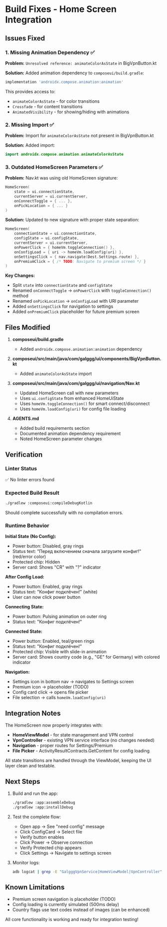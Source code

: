 # Build Fixes - Home Screen Integration

## Issues Fixed

### 1. Missing Animation Dependency ✅
**Problem:** `Unresolved reference: animateColorAsState` in BigVpnButton.kt

**Solution:** Added animation dependency to `composeui/build.gradle`:
```gradle
implementation 'androidx.compose.animation:animation'
```

This provides access to:
- `animateColorAsState` - for color transitions
- `Crossfade` - for content transitions
- `AnimatedVisibility` - for showing/hiding with animations

### 2. Missing Import ✅
**Problem:** Import for `animateColorAsState` not present in BigVpnButton.kt

**Solution:** Added import:
```kotlin
import androidx.compose.animation.animateColorAsState
```

### 3. Outdated HomeScreen Parameters ✅
**Problem:** Nav.kt was using old HomeScreen signature:
```kotlin
HomeScreen(
    state = ui.connectionState,
    currentServer = ui.currentServer,
    onConnectToggle = { ... },
    onPickLocation = { ... }
)
```

**Solution:** Updated to new signature with proper state separation:
```kotlin
HomeScreen(
    connectionState = ui.connectionState,
    configState = ui.configState,
    currentServer = ui.currentServer,
    onPowerClick = { homeVm.toggleConnection() },
    onConfigLoad = { uri -> homeVm.loadConfig(uri) },
    onSettingsClick = { nav.navigate(Dest.Settings.route) },
    onPremiumClick = { /* TODO: Navigate to premium screen */ }
)
```

**Key Changes:**
- Split `state` into `connectionState` and `configState`
- Renamed `onConnectToggle` → `onPowerClick` with `toggleConnection()` method
- Renamed `onPickLocation` → `onConfigLoad` with URI parameter
- Added `onSettingsClick` for navigation to settings
- Added `onPremiumClick` placeholder for future premium screen

## Files Modified

1. **composeui/build.gradle**
   - Added `androidx.compose.animation:animation` dependency

2. **composeui/src/main/java/com/galggg/ui/components/BigVpnButton.kt**
   - Added `animateColorAsState` import

3. **composeui/src/main/java/com/galggg/ui/navigation/Nav.kt**
   - Updated HomeScreen call with new parameters
   - Uses `ui.configState` from enhanced HomeUiState
   - Uses `homeVm.toggleConnection()` for smart connect/disconnect
   - Uses `homeVm.loadConfig(uri)` for config file loading

4. **AGENTS.md**
   - Added build requirements section
   - Documented animation dependency requirement
   - Noted HomeScreen parameter changes

## Verification

### Linter Status
✅ No linter errors found

### Expected Build Result
```bash
./gradlew :composeui:compileDebugKotlin
```
Should complete successfully with no compilation errors.

### Runtime Behavior

**Initial State (No Config):**
- Power button: Disabled, gray rings
- Status text: "Перед включением сначала загрузите конфиг!" (red/error color)
- Protected chip: Hidden
- Server card: Shows "CR" with "?" indicator

**After Config Load:**
- Power button: Enabled, gray rings
- Status text: "Конфиг подклёчен!" (white)
- User can now click power button

**Connecting State:**
- Power button: Pulsing animation on outer ring
- Status text: "Конфиг подклёчен!"

**Connected State:**
- Power button: Enabled, teal/green rings
- Status text: "Конфиг подклёчен!"
- Protected chip: Visible with slide-in animation
- Server card: Shows country code (e.g., "GE" for Germany) with colored indicator

**Navigation:**
- Settings icon in bottom nav → navigates to Settings screen
- Premium icon → placeholder (TODO)
- Config card click → opens file picker
- File selection → calls `homeVm.loadConfig(uri)`

## Integration Notes

The HomeScreen now properly integrates with:
- **HomeViewModel** - for state management and VPN control
- **VpnController** - existing VPN service interface (no changes needed)
- **Navigation** - proper routes for Settings/Premium
- **File Picker** - ActivityResultContracts.GetContent for config loading

All state transitions are handled through the ViewModel, keeping the UI layer clean and testable.

## Next Steps

1. Build and run the app:
   ```bash
   ./gradlew :app:assembleDebug
   ./gradlew :app:installDebug
   ```

2. Test the complete flow:
   - Open app → See "need config" message
   - Click ConfigCard → Select file
   - Verify button enables
   - Click Power → Observe connection
   - Verify Protected chip appears
   - Click Settings → Navigate to settings screen

3. Monitor logs:
   ```bash
   adb logcat | grep -E "GalgggVpnService|HomeViewModel|VpnController"
   ```

## Known Limitations

- Premium screen navigation is placeholder (TODO)
- Config loading is currently simulated (500ms delay)
- Country flags use text codes instead of images (can be enhanced)

All core functionality is working and ready for integration testing!

